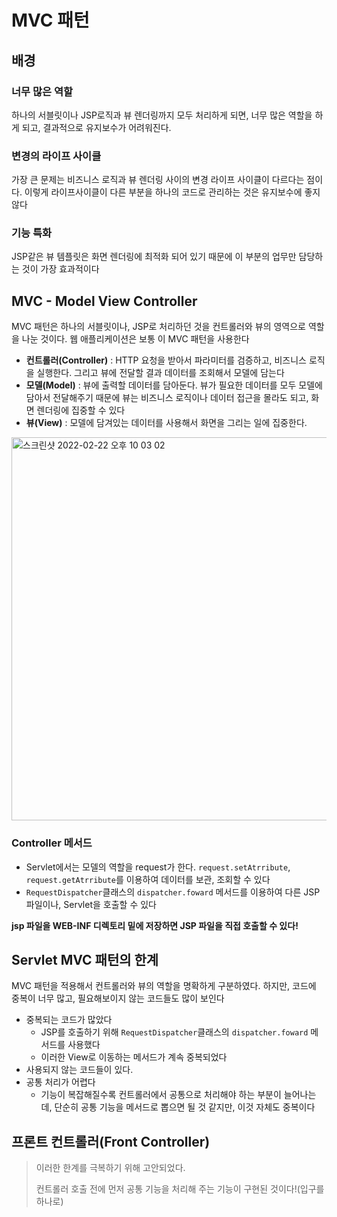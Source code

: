 # MVC 패턴

## 배경

### 너무 많은 역할
하나의 서블릿이나 JSP로직과 뷰 렌더링까지 모두 처리하게 되면, 너무 많은 역할을 하게 되고, 결과적으로 유지보수가 어려워진다.

### 변경의 라이프 사이클
가장 큰 문제는 비즈니스 로직과 뷰 렌더링 사이의 변경 라이프 사이클이 다르다는 점이다. 이렇게 라이프사이클이 다른 부분을 하나의 코드로 관리하는 것은 유지보수에 좋지 않다

### 기능 특화
JSP같은 뷰 템플릿은 화면 렌더링에 최적화 되어 있기 때문에 이 부분의 업무만 담당하는 것이 가장 효과적이다

## MVC - Model View Controller
MVC 패턴은 하나의 서블릿이나, JSP로 처리하던 것을 컨트롤러와 뷰의 영역으로 역할을 나눈 것이다. 웹 애플리케이션은 보통 이 MVC 패턴을 사용한다

- __컨트롤러(Controller)__ : HTTP 요청을 받아서 파라미터를 검증하고, 비즈니스 로직을 실행한다. 그리고 뷰에 전달할 결과 데이터를 조회해서 모델에 담는다
- __모델(Model)__ : 뷰에 출력할 데이터를 담아둔다. 뷰가 필요한 데이터를 모두 모델에 담아서 전달해주기 때문에 뷰는 비즈니스 로직이나 데이터 접근을 몰라도 되고, 화면 렌더링에 집중할 수 있다
- __뷰(View)__ : 모델에 담겨있는 데이터를 사용해서 화면을 그리는 일에 집중한다.

<img width="613" alt="스크린샷 2022-02-22 오후 10 03 02" src="https://user-images.githubusercontent.com/80378041/155137839-8e057034-8f4a-4ff8-b18b-94821972534f.png">

### Controller 메서드
- Servlet에서는 모델의 역할을 request가 한다. `request.setAtrribute`, `request.getAtrribute`를 이용하여 데이터를 보관, 조회할 수 있다
- `RequestDispatcher`클래스의 `dispatcher.foward` 메서드를 이용하여 다른 JSP 파일이나, Servlet을 호출할 수 있다

__jsp 파일을 WEB-INF 디렉토리 밑에 저장하면 JSP 파일을 직접 호출할 수 있다!__

## Servlet MVC 패턴의 한계
MVC 패턴을 적용해서 컨트롤러와 뷰의 역할을 명확하게 구분하였다. 하지만, 코드에 중복이 너무 많고, 필요해보이지 않는 코드들도 많이 보인다

- 중복되는 코드가 많았다
  - JSP를 호출하기 위해 `RequestDispatcher`클래스의 `dispatcher.foward` 메서드를 사용했다
  - 이러한 View로 이동하는 메서드가 계속 중복되었다
- 사용되지 않는 코드들이 있다.
- 공통 처리가 어렵다
  - 기능이 복잡해질수록 컨트롤러에서 공통으로 처리해야 하는 부분이 늘어나는데, 단순히 공통 기능을 메서드로 뽑으면 될 것 같지만, 이것 자체도 중복이다

## 프론트 컨트롤러(Front Controller)
> 이러한 한계를 극복하기 위해 고안되었다. 
> 
> 컨트롤러 호출 전에 먼저 공통 기능을 처리해 주는 기능이 구현된 것이다!(입구를 하나로)
